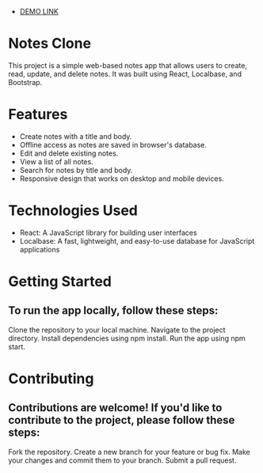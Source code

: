- [DEMO LINK](https://notes-clone.vercel.app/)

# Notes Clone
This project is a simple web-based notes app that allows users to create, read, update, and delete notes. It was built using React, Localbase, and Bootstrap.

# Features
- Create notes with a title and body.
- Offline access as notes are saved in browser's database.
- Edit and delete existing notes.
- View a list of all notes.
- Search for notes by title and body.
- Responsive design that works on desktop and mobile devices.

# Technologies Used
- React: A JavaScript library for building user interfaces
- Localbase: A fast, lightweight, and easy-to-use database for JavaScript applications

# Getting Started
## To run the app locally, follow these steps:

Clone the repository to your local machine. 
Navigate to the project directory. 
Install dependencies using npm install. 
Run the app using npm start. 

# Contributing
## Contributions are welcome! If you'd like to contribute to the project, please follow these steps:

Fork the repository. 
Create a new branch for your feature or bug fix. 
Make your changes and commit them to your branch. 
Submit a pull request. 
